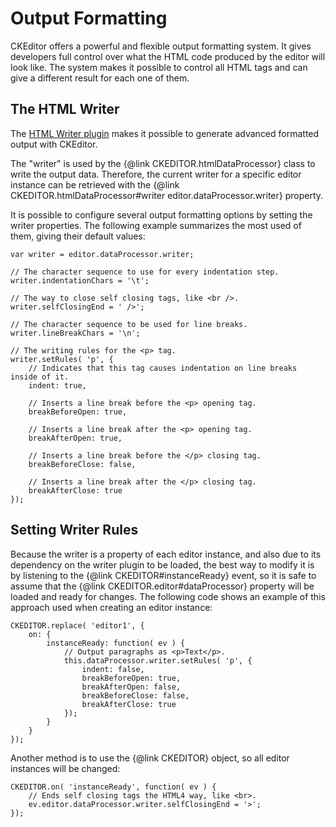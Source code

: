 Output Formatting
=================

CKEditor offers a powerful and flexible output formatting system. It
gives developers full control over what the HTML code produced by the
editor will look like. The system makes it possible to control all HTML
tags and can give a different result for each one of them.

The HTML Writer
---------------

The [HTML Writer plugin](http://ckeditor.com/addon/htmlwriter) makes it possible to generate advanced formatted output with CKEditor.

The "writer" is used by the {@link CKEDITOR.htmlDataProcessor} class to write the output data.
Therefore, the current writer for a specific editor instance
can be retrieved with the {@link CKEDITOR.htmlDataProcessor#writer editor.dataProcessor.writer} property.

It is possible to configure several output formatting options by setting
the writer properties. The following example summarizes the most used of
them, giving their default values:

	var writer = editor.dataProcessor.writer;

	// The character sequence to use for every indentation step.
	writer.indentationChars = '\t';

	// The way to close self closing tags, like <br />.
	writer.selfClosingEnd = ' />';

	// The character sequence to be used for line breaks.
	writer.lineBreakChars = '\n';

	// The writing rules for the <p> tag.
	writer.setRules( 'p', {
		// Indicates that this tag causes indentation on line breaks inside of it.
		indent: true,

		// Inserts a line break before the <p> opening tag.
		breakBeforeOpen: true,

		// Inserts a line break after the <p> opening tag.
		breakAfterOpen: true,

		// Inserts a line break before the </p> closing tag.
		breakBeforeClose: false,

		// Inserts a line break after the </p> closing tag.
		breakAfterClose: true
	});

Setting Writer Rules
--------------------

Because the writer is a property of each editor instance, and also due
to its dependency on the writer plugin to be loaded, the best way to
modify it is by listening to the {@link CKEDITOR#instanceReady}
event, so it is safe to assume that the {@link CKEDITOR.editor#dataProcessor} property will be
loaded and ready for changes. The following code shows an example of
this approach used when creating an editor instance:

	CKEDITOR.replace( 'editor1', {
		on: {
			instanceReady: function( ev ) {
				// Output paragraphs as <p>Text</p>.
				this.dataProcessor.writer.setRules( 'p', {
					indent: false,
					breakBeforeOpen: true,
					breakAfterOpen: false,
					breakBeforeClose: false,
					breakAfterClose: true
				});
			}
		}
	});

Another method is to use the {@link CKEDITOR} object, so all editor instances will be changed:

	CKEDITOR.on( 'instanceReady', function( ev ) {
		// Ends self closing tags the HTML4 way, like <br>.
		ev.editor.dataProcessor.writer.selfClosingEnd = '>';
	});
